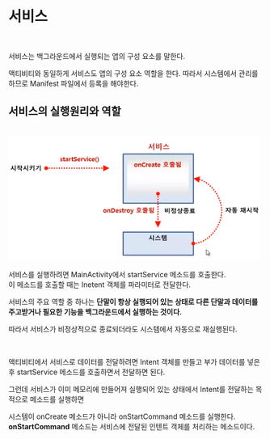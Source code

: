 # 서비스

<br>

서비스는 백그라운드에서 실행되는 앱의 구성 요소를 말한다.

액티비티와 동일하게 서비스도 앱의 구성 요소 역할을 한다. 따라서 시스템에서 관리를 하므로 Manifest 파일에서 등록을 해야한다.

## 서비스의 실행원리와 역할

<br>

<img src="./../../img/service.jpg" width = "500">

<br>

서비스를 실행하려면 MainActivity에서 startService 메소드를 호출한다.<br>
이 메소드를 호출할 때는 Inetent 객체를 파라미터로 전달한다.

서비스의 주요 역할 중 하나는 **단말이 항상 실행되어 있는 상태로 다른 단말과 데이터를 주고받거나 필요한 기능을 백그라운드에서 실행하는 것이다.**

따라서 서비스가 비정상적으로 종료되더라도 시스템에서 자동으로 재실행된다.

<br>

액티비티에서 서비스로 데이터를 전달하려면 Intent 객체를 만들고 부가 데이터를 넣은 후 startService 메소드를 호출하면서 전달하면 된다.

그런데 서비스가 이미 메모리에 만들어져 실행되어 있는 상태에서 Intent를 전달하는 목적으로 메소드를 실행하면

시스템이 onCreate 메소드가 아니라 onStartCommand 메소드를 실행한다. **onStartCommand** 메소드는 서비스에 전달된 인텐트 객체를 처리하는 메소드이다.

